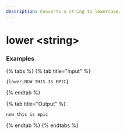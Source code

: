 ```yaml
---
description: Converts a string to lowercase.
---
```


# lower \<string\>

### Examples

{% tabs %}
{% tab title="Input" %}

```text
{lower;NOW THIS IS EPIC}
```

{% endtab %}

{% tab title="Output" %}

```text
now this is epic
```

{% endtab %}
{% endtabs %}
